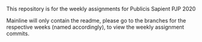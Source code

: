 This repository is for the weekly assignments for Publicis Sapient PJP 2020

Mainline will only contain the readme, please go to the branches for the respective weeks (named accordingly),
to view the weekly assignment commits.